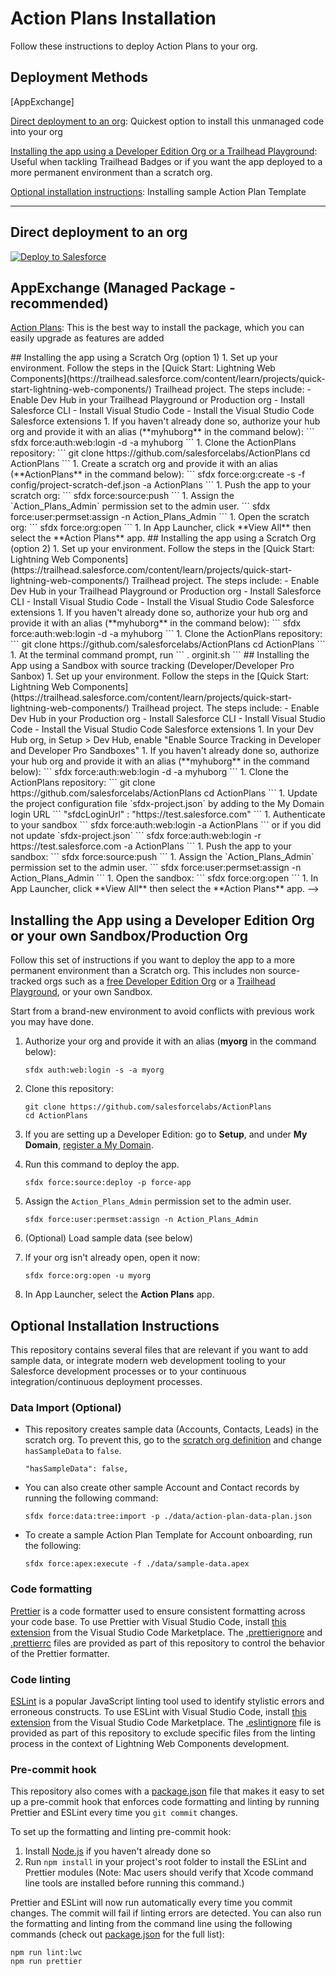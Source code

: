 # Action Plans Installation

Follow these instructions to deploy Action Plans to your org.



## Deployment Methods

[AppExchange]

[Direct deployment to an org](#direct-deployment-to-an-org): Quickest option to install this unmanaged code into your org
<!--
[Installing the app using a Scratch Org](#installing-the-app-using-a-scratch-org): This is the recommended installation option. Use this option if you are a developer who wants to experience the app and the code.

-   [Installing the app using a Scratch Org (option 1)](#installing-the-app-using-a-scratch-org--option-1-): Use the CLI manually, following the instructions below

-   [Installing the app using a Scratch Org (option 2)](#installing-the-app-using-a-scratch-org--option-2-): Use the included setup script

[Installing the App using a Sandbox with source tracking (Developer/Developer Pro Sanbox)](#installing-the-app-using-a-sandbox-with-source-tracking-developerdeveloper-pro-sanbox): For testing prior to installing/updating in your Production environment
-->
[Installing the app using a Developer Edition Org or a Trailhead Playground](#installing-the-app-using-a-developer-edition-org-or-a-trailhead-playground): Useful when tackling Trailhead Badges or if you want the app deployed to a more permanent environment than a scratch org.

[Optional installation instructions](#optional-installation-instructions): Installing sample Action Plan Template
<hr/>

## Direct deployment to an org

<a href="https://githubsfdeploy.herokuapp.com">
  <img alt="Deploy to Salesforce"
       src="https://raw.githubusercontent.com/afawcett/githubsfdeploy/master/deploy.png">
</a>

## AppExchange (Managed Package - recommended)


[Action Plans](https://appexchange.salesforce.com): This is the best way to install the package, which you can easily upgrade as features are added

<!-->
## Installing the app using a Scratch Org (option 1)

1. Set up your environment. Follow the steps in the [Quick Start: Lightning Web Components](https://trailhead.salesforce.com/content/learn/projects/quick-start-lightning-web-components/) Trailhead project. The steps include:

    - Enable Dev Hub in your Trailhead Playground or Production org
    - Install Salesforce CLI
    - Install Visual Studio Code
    - Install the Visual Studio Code Salesforce extensions

1. If you haven't already done so, authorize your hub org and provide it with an alias (**myhuborg** in the command below):

    ```
    sfdx force:auth:web:login -d -a myhuborg
    ```

1. Clone the ActionPlans repository:

    ```
    git clone https://github.com/salesforcelabs/ActionPlans
    cd ActionPlans
    ```

1. Create a scratch org and provide it with an alias (**ActionPlans** in the command below):

    ```
    sfdx force:org:create -s -f config/project-scratch-def.json -a ActionPlans
    ```

1. Push the app to your scratch org:

    ```
    sfdx force:source:push
    ```

1. Assign the `Action_Plans_Admin` permission set to the admin user.

    ```
    sfdx force:user:permset:assign -n Action_Plans_Admin
    ```

1. Open the scratch org:

    ```
    sfdx force:org:open
    ```

1. In App Launcher, click **View All** then select the **Action Plans** app.

## Installing the app using a Scratch Org (option 2)

1. Set up your environment. Follow the steps in the [Quick Start: Lightning Web Components](https://trailhead.salesforce.com/content/learn/projects/quick-start-lightning-web-components/) Trailhead project. The steps include:

    - Enable Dev Hub in your Trailhead Playground or Production org
    - Install Salesforce CLI
    - Install Visual Studio Code
    - Install the Visual Studio Code Salesforce extensions

1. If you haven't already done so, authorize your hub org and provide it with an alias (**myhuborg** in the command below):
    ```
    sfdx force:auth:web:login -d -a myhuborg
    ```
1. Clone the ActionPlans repository:
    ```
    git clone https://github.com/salesforcelabs/ActionPlans
    cd ActionPlans
    ```
1. At the terminal command prompt, run
	```
	. orginit.sh
	```

## Installing the App using a Sandbox with source tracking (Developer/Developer Pro Sanbox)

1. Set up your environment. Follow the steps in the [Quick Start: Lightning Web Components](https://trailhead.salesforce.com/content/learn/projects/quick-start-lightning-web-components/) Trailhead project. The steps include:

    - Enable Dev Hub in your Production org
    - Install Salesforce CLI
    - Install Visual Studio Code
    - Install the Visual Studio Code Salesforce extensions

1. In your Dev Hub org, in Setup > Dev Hub, enable "Enable Source Tracking in Developer and Developer Pro Sandboxes"

1. If you haven't already done so, authorize your hub org and provide it with an alias (**myhuborg** in the command below):

    ```
    sfdx force:auth:web:login -d -a myhuborg
    ```

1. Clone the ActionPlans repository:

    ```
    git clone https://github.com/salesforcelabs/ActionPlans
    cd ActionPlans
    ```

1. Update the project configuration file `sfdx-project.json` by adding to the My Domain login URL

	```
	"sfdcLoginUrl" : "https://test.salesforce.com"
	```

1. Authenticate to your sandbox
	```
	sfdx force:auth:web:login -a ActionPlans
	```

	or if you did not update `sfdx-project.json`
	```
	sfdx force:auth:web:login -r https://test.salesforce.com -a ActionPlans
	```

1. Push the app to your sandbox:

    ```
    sfdx force:source:push
    ```

1. Assign the `Action_Plans_Admin` permission set to the admin user.

    ```
    sfdx force:user:permset:assign -n Action_Plans_Admin
    ```

1. Open the sandbox:

    ```
    sfdx force:org:open
    ```

1. In App Launcher, click **View All** then select the **Action Plans** app.

-->
## Installing the App using a Developer Edition Org or your own Sandbox/Production Org

Follow this set of instructions if you want to deploy the app to a more permanent environment than a Scratch org.
This includes non source-tracked orgs such as a [free Developer Edition Org](https://developer.salesforce.com/signup) or a [Trailhead Playground](https://trailhead.salesforce.com/), or your own Sandbox.

Start from a brand-new environment to avoid conflicts with previous work you may have done.

1. Authorize your org and provide it with an alias (**myorg** in the command below):

    ```
    sfdx auth:web:login -s -a myorg
    ```

1. Clone this repository:

    ```
    git clone https://github.com/salesforcelabs/ActionPlans
    cd ActionPlans
    ```

1. If you are setting up a Developer Edition: go to **Setup**, and under **My Domain**, [register a My Domain](https://help.salesforce.com/articleView?id=domain_name_setup.htm&type=5).

1. Run this command to deploy the app.

    ```
    sfdx force:source:deploy -p force-app
    ```

1. Assign the `Action_Plans_Admin` permission set to the admin user.

    ```
    sfdx force:user:permset:assign -n Action_Plans_Admin
    ```
1. (Optional) Load sample data (see below)

1. If your org isn't already open, open it now:

    ```
    sfdx force:org:open -u myorg
    ```

1. In App Launcher, select the **Action Plans** app.

## Optional Installation Instructions

This repository contains several files that are relevant if you want to add sample data, or integrate modern web development tooling to your Salesforce development processes or to your continuous integration/continuous deployment processes.

### Data Import (Optional)

- This repository creates sample data (Accounts, Contacts, Leads) in the scratch org. To prevent this, go to the [scratch org definition](https://github.com/dschach/ActionPlans/blob/main/config/project-scratch-def.json) and change `hasSampleData` to `false`.
    ```
	"hasSampleData": false,
	```

- You can also create other sample Account and Contact records by running the following command:

    ```
    sfdx force:data:tree:import -p ./data/action-plan-data-plan.json
    ```

- To create a sample Action Plan Template for Account onboarding, run the following:
	```
	sfdx force:apex:execute -f ./data/sample-data.apex
	```

### Code formatting

[Prettier](https://prettier.io/) is a code formatter used to ensure consistent formatting across your code base. To use Prettier with Visual Studio Code, install [this extension](https://marketplace.visualstudio.com/items?itemName=esbenp.prettier-vscode) from the Visual Studio Code Marketplace. The [.prettierignore](/.prettierignore) and [.prettierrc](/.prettierrc) files are provided as part of this repository to control the behavior of the Prettier formatter.

### Code linting

[ESLint](https://eslint.org/) is a popular JavaScript linting tool used to identify stylistic errors and erroneous constructs. To use ESLint with Visual Studio Code, install [this extension](https://marketplace.visualstudio.com/items?itemName=salesforce.salesforcedx-vscode-lwc) from the Visual Studio Code Marketplace. The [.eslintignore](/.eslintignore) file is provided as part of this repository to exclude specific files from the linting process in the context of Lightning Web Components development.

### Pre-commit hook

This repository also comes with a [package.json](./package.json) file that makes it easy to set up a pre-commit hook that enforces code formatting and linting by running Prettier and ESLint every time you `git commit` changes.

To set up the formatting and linting pre-commit hook:

1. Install [Node.js](https://nodejs.org) if you haven't already done so
1. Run `npm install` in your project's root folder to install the ESLint and Prettier modules (Note: Mac users should verify that Xcode command line tools are installed before running this command.)

Prettier and ESLint will now run automatically every time you commit changes. The commit will fail if linting errors are detected. You can also run the formatting and linting from the command line using the following commands (check out [package.json](./package.json) for the full list):

```
npm run lint:lwc
npm run prettier
```
